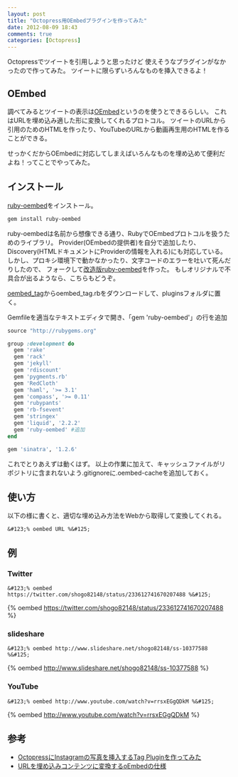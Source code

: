 ```yaml
---
layout: post
title: "Octopress用OEmbedプラグインを作ってみた"
date: 2012-08-09 18:43
comments: true
categories: [Octopress]
---
```


Octopressでツイートを引用しようと思ったけど
使えそうなプラグインがなかったので作ってみた。
ツイートに限らずいろんなものを挿入できるよ！

<!-- more -->

## OEmbed
調べてみるとツイートの表示は[OEmbed](http://oembed.com/)というのを使うとできるらしい。
これはURLを埋め込み適した形に変換してくれるプロトコル。
ツイートのURLから引用のためのHTMLを作ったり、YouTubeのURLから動画再生用のHTMLを作ることができる。

せっかくだからOEmbedに対応してしまえばいろんなものを埋め込めて便利だよね！ってことでやってみた。

## インストール
[ruby-oembed](https://github.com/judofyr/ruby-oembed)をインストール。

```bash
gem install ruby-oembed
```

ruby-oembedは名前から想像できる通り、RubyでOEmbedプロトコルを扱うためのライブラリ。
Provider(OEmbedの提供者)を自分で追加したり、Discovery(HTMLドキュメントにProviderの情報を入れる)にも対応している。
しかし、プロキシ環境下で動かなかったり、文字コードのエラーを吐いて死んだりしたので、
フォークして[改造版ruby-oembed](https://github.com/shogo82148/ruby-oembed)を作った。
もしオリジナルで不具合が出るようなら、こちらもどうぞ。

[oembed_tag](https://github.com/shogo82148/oembed_tag)からoembed_tag.rbをダウンロードして、pluginsフォルダに置く。

Gemfileを適当なテキストエディタで開き、「gem 'ruby-oembed'」の行を追加

```ruby Gemfile
source "http://rubygems.org"

group :development do
  gem 'rake'
  gem 'rack'
  gem 'jekyll'
  gem 'rdiscount'
  gem 'pygments.rb'
  gem 'RedCloth'
  gem 'haml', '>= 3.1'
  gem 'compass', '>= 0.11'
  gem 'rubypants'
  gem 'rb-fsevent'
  gem 'stringex'
  gem 'liquid', '2.2.2'
  gem 'ruby-oembed' #追加
end

gem 'sinatra', '1.2.6'
```

これでとりあえずは動くはず。
以上の作業に加えて、キャッシュファイルがリポジトリに含まれないよう.gitignoreに.oembed-cacheを追加しておく。

## 使い方

以下の様に書くと、適切な埋め込み方法をWebから取得して変換してくれる。

```plain
&#123;% oembed URL %&#125;
```

## 例

### Twitter

```plain
&#123;% oembed https://twitter.com/shogo82148/status/233612741670207488 %&#125;
```

{% oembed https://twitter.com/shogo82148/status/233612741670207488 %}


### slideshare

```
&#123;% oembed http://www.slideshare.net/shogo82148/ss-10377588 %&#125;
```

{% oembed http://www.slideshare.net/shogo82148/ss-10377588 %}

### YouTube

```plain
&#123;% oembed http://www.youtube.com/watch?v=rrsxEGgQDkM %&#125;
```

{% oembed http://www.youtube.com/watch?v=rrsxEGgQDkM %}

## 参考
- [OctopressにInstagramの写真を挿入するTag Pluginを作ってみた](http://orihubon.com/blog/2012/03/20/instagram-tag-plugin-for-octopress/)
- [URLを埋め込みコンテンツに変換するoEmbedの仕様](http://d.hatena.ne.jp/lyokato/20080815/1218767965)

